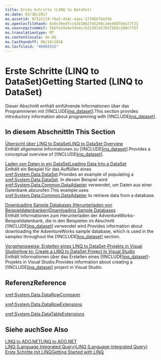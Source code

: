 ```yaml
---
title: Erste Schritte (LINQ to DataSet)
ms.date: 03/30/2017
ms.assetid: 97522119-f6a3-434c-a1ec-17396b74a556
ms.openlocfilehash: 8a9c49edfcc43b1862745240ca4e4607bbe27f21
ms.sourcegitcommit: 5bbfe34a9a14e4ccb22367e57b57585c208cf757
ms.translationtype: MT
ms.contentlocale: de-DE
ms.lasthandoff: 09/18/2018
ms.locfileid: "46003515"
---
```

# <a name="getting-started-linq-to-dataset"></a><span data-ttu-id="385b5-102">Erste Schritte (LINQ to DataSet)</span><span class="sxs-lookup"><span data-stu-id="385b5-102">Getting Started (LINQ to DataSet)</span></span>
<span data-ttu-id="385b5-103">Dieser Abschnitt enthält einführende Informationen über das Programmieren mit [!INCLUDE[linq_dataset](../../../../includes/linq-dataset-md.md)].</span><span class="sxs-lookup"><span data-stu-id="385b5-103">This section provides introductory information about programming with [!INCLUDE[linq_dataset](../../../../includes/linq-dataset-md.md)].</span></span>  
  
## <a name="in-this-section"></a><span data-ttu-id="385b5-104">In diesem Abschnitt</span><span class="sxs-lookup"><span data-stu-id="385b5-104">In This Section</span></span>  
 [<span data-ttu-id="385b5-105">Übersicht über LINQ to DataSet</span><span class="sxs-lookup"><span data-stu-id="385b5-105">LINQ to DataSet Overview</span></span>](../../../../docs/framework/data/adonet/linq-to-dataset-overview.md)  
 <span data-ttu-id="385b5-106">Enthält allgemeine Informationen zu [!INCLUDE[linq_dataset](../../../../includes/linq-dataset-md.md)].</span><span class="sxs-lookup"><span data-stu-id="385b5-106">Provides a conceptual overview of [!INCLUDE[linq_dataset](../../../../includes/linq-dataset-md.md)].</span></span>  
  
 [<span data-ttu-id="385b5-107">Laden von Daten in ein DataSet</span><span class="sxs-lookup"><span data-stu-id="385b5-107">Loading Data Into a DataSet</span></span>](../../../../docs/framework/data/adonet/loading-data-into-a-dataset.md)  
 <span data-ttu-id="385b5-108">Enthält ein Beispiel für das Auffüllen eines <xref:System.Data.DataSet>.</span><span class="sxs-lookup"><span data-stu-id="385b5-108">Provides an example of populating a <xref:System.Data.DataSet>.</span></span> <span data-ttu-id="385b5-109">In diesem Beispiel wird <xref:System.Data.Common.DataAdapter> verwendet, um Daten aus einer Datenbank abzurufen.</span><span class="sxs-lookup"><span data-stu-id="385b5-109">This example uses <xref:System.Data.Common.DataAdapter> to retrieve data from a database.</span></span>  
  
 [<span data-ttu-id="385b5-110">Downloading Sample Databases (Herunterladen von Beispieldatenbanken)</span><span class="sxs-lookup"><span data-stu-id="385b5-110">Downloading Sample Databases</span></span>](../../../../docs/framework/data/adonet/downloading-sample-databases-linq-to-dataset.md)  
 <span data-ttu-id="385b5-111">Enthält Informationen zum Herunterladen der <legacyBold>AdventureWorks</legacyBold>-Beispieldatenbank, die in den Beispielen im Abschnitt [!INCLUDE[linq_dataset](../../../../includes/linq-dataset-md.md)] verwendet wird.</span><span class="sxs-lookup"><span data-stu-id="385b5-111">Provides information about downloading the AdventureWorks sample database, which is used in the samples throughout the [!INCLUDE[linq_dataset](../../../../includes/linq-dataset-md.md)] section.</span></span>  
  
 [<span data-ttu-id="385b5-112">Vorgehensweise: Erstellen eines LINQ to DataSet-Projekts in Visual Studio</span><span class="sxs-lookup"><span data-stu-id="385b5-112">How to: Create a LINQ to DataSet Project In Visual Studio</span></span>](../../../../docs/framework/data/adonet/how-to-create-a-linq-to-dataset-project-in-vs.md)  
 <span data-ttu-id="385b5-113">Enthält Informationen über das Erstellen eines [!INCLUDE[linq_dataset](../../../../includes/linq-dataset-md.md)]-Projekts in Visual Studio.</span><span class="sxs-lookup"><span data-stu-id="385b5-113">Provides information about creating a [!INCLUDE[linq_dataset](../../../../includes/linq-dataset-md.md)] project in Visual Studio.</span></span>  
  
## <a name="reference"></a><span data-ttu-id="385b5-114">Referenz</span><span class="sxs-lookup"><span data-stu-id="385b5-114">Reference</span></span>  
 <xref:System.Data.DataRowComparer>  
  
 <xref:System.Data.DataRowExtensions>  
  
 <xref:System.Data.DataTableExtensions>  
  
## <a name="see-also"></a><span data-ttu-id="385b5-115">Siehe auch</span><span class="sxs-lookup"><span data-stu-id="385b5-115">See Also</span></span>  
 [<span data-ttu-id="385b5-116">LINQ to ADO.NET</span><span class="sxs-lookup"><span data-stu-id="385b5-116">LINQ to ADO.NET</span></span>](https://msdn.microsoft.com/library/be3297b9-1b54-4d4c-82a8-add0d79c2006)  
 [<span data-ttu-id="385b5-117">LINQ (Language Integrated Query)</span><span class="sxs-lookup"><span data-stu-id="385b5-117">LINQ (Language-Integrated Query)</span></span>](https://msdn.microsoft.com/library/a73c4aec-5d15-4e98-b962-1274021ea93d)  
 [<span data-ttu-id="385b5-118">Erste Schritte mit LINQ</span><span class="sxs-lookup"><span data-stu-id="385b5-118">Getting Started with LINQ</span></span>](https://msdn.microsoft.com/library/6cc9af04-950a-4cc3-83d4-2aeb4abe4de9)
